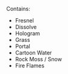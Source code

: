 

Contains:

- Fresnel
- Dissolve
- Hologram
- Grass
- Portal
- Cartoon Water
- Rock Moss / Snow
- Fire Flames 
